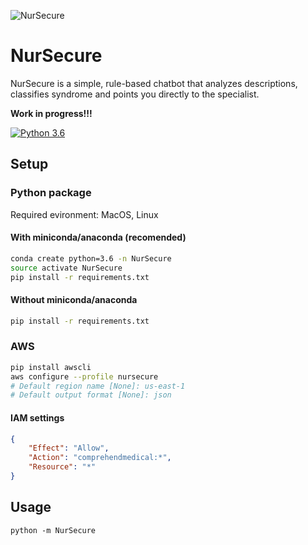 ![NurSecure](https://imgur.com/3RoCeZT.png)

# NurSecure
NurSecure is a simple, rule-based chatbot that analyzes descriptions, classifies syndrome and points you directly to the specialist.  

__Work in progress!!!__

[![Python 3.6](https://img.shields.io/badge/python-3.6-blue.svg)](https://www.python.org/downloads/release/python-360/)

## Setup

### Python package
Required evironment: MacOS, Linux

#### With miniconda/anaconda (recomended)

```bash
conda create python=3.6 -n NurSecure
source activate NurSecure
pip install -r requirements.txt
```

#### Without miniconda/anaconda

```bash
pip install -r requirements.txt
```

### AWS

```bash
pip install awscli
aws configure --profile nursecure
# Default region name [None]: us-east-1
# Default output format [None]: json
```

#### IAM settings
```json
{
    "Effect": "Allow",
    "Action": "comprehendmedical:*",
    "Resource": "*"
}
```

## Usage

```
python -m NurSecure
```
